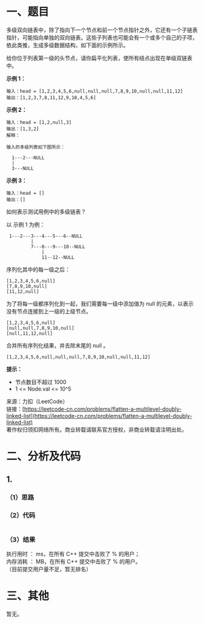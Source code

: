 # 一、题目
多级双向链表中，除了指向下一个节点和前一个节点指针之外，它还有一个子链表指针，可能指向单独的双向链表。这些子列表也可能会有一个或多个自己的子项，依此类推，生成多级数据结构，如下面的示例所示。    
    
给你位于列表第一级的头节点，请你扁平化列表，使所有结点出现在单级双链表中。    
    
**示例 1：**    
```
输入：head = [1,2,3,4,5,6,null,null,null,7,8,9,10,null,null,11,12]
输出：[1,2,3,7,8,11,12,9,10,4,5,6]
```
**示例 2：**     
```
输入：head = [1,2,null,3]
输出：[1,3,2]
解释：

输入的多级列表如下图所示：

  1---2---NULL
  |
  3---NULL
```
**示例 3：**
```
输入：head = []
输出：[]
```
如何表示测试用例中的多级链表？     
    
以 示例 1 为例：     
```
 1---2---3---4---5---6--NULL
         |
         7---8---9---10--NULL
             |
             11--12--NULL
```
序列化其中的每一级之后：     
```
[1,2,3,4,5,6,null]
[7,8,9,10,null]
[11,12,null]
```
为了将每一级都序列化到一起，我们需要每一级中添加值为 null 的元素，以表示没有节点连接到上一级的上级节点。     
```
[1,2,3,4,5,6,null]
[null,null,7,8,9,10,null]
[null,11,12,null]
```
合并所有序列化结果，并去除末尾的 null 。     
```
[1,2,3,4,5,6,null,null,null,7,8,9,10,null,null,11,12]
```
**提示：**     
- 节点数目不超过 1000
- 1 <= Node.val <= 10^5
     
     
来源：力扣（LeetCode）   
链接：[https://leetcode-cn.com/problems/flatten-a-multilevel-doubly-linked-list](https://leetcode-cn.com/problems/flatten-a-multilevel-doubly-linked-list)     
著作权归领扣网络所有。商业转载请联系官方授权，非商业转载请注明出处。   
# 二、分析及代码    
## 1. 
### （1）思路
  
### （2）代码
```cpp

```
### （3）结果
执行用时 ： ms，在所有 C++ 提交中击败了 % 的用户；    
内存消耗 ： MB，在所有 C++ 提交中击败了 % 的用户。      
（目前提交用户量不足，暂无排名）       
# 三、其他
暂无。  
